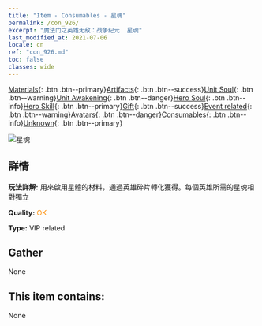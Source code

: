 ```yaml
---
title: "Item - Consumables - 星魂"
permalink: /con_926/
excerpt: "魔法门之英雄无敌：战争纪元  星魂"
last_modified_at: 2021-07-06
locale: cn
ref: "con_926.md"
toc: false
classes: wide
---
```

 [Materials](/ItemsCN/){: .btn .btn--primary}[Artifacts](/ItemsCN/Artifacts/){: .btn .btn--success}[Unit Soul](/ItemsCN/UnitSoul/){: .btn .btn--warning}[Unit Awakening](/ItemsCN/UnitAwakening/){: .btn .btn--danger}[Hero Soul](/ItemsCN/HeroSoul/){: .btn .btn--info}[Hero Skill](/ItemsCN/HeroSkill/){: .btn .btn--primary}[Gift](/ItemsCN/Gift/){: .btn .btn--success}[Event related](/ItemsCN/Events/){: .btn .btn--warning}[Avatars](/ItemsCN/Avatars/){: .btn .btn--danger}[Consumables](/ItemsCN/Consumables/){: .btn .btn--info}[Unknown](/ItemsCN/Unknown/){: .btn .btn--primary}

 ![星魂](/images/t/i_40014.png)

## 詳情
 **玩法詳解:** 用來啟用星體的材料，通過英雄碎片轉化獲得。每個英雄所需的星魂相對獨立

 **Quality:** <span style="color: #FF8C00">OK</span>

 **Type:** VIP related

## Gather

  None

## This item contains:

  None

